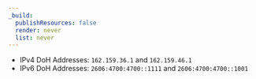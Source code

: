 ```yaml
---
_build:
  publishResources: false
  render: never
  list: never
---
```


- IPv4 DoH Addresses: `162.159.36.1` and `162.159.46.1`
- IPv6 DoH Addresses: `2606:4700:4700::1111` and `2606:4700:4700::1001`
